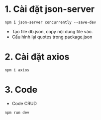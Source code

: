 # 1. Cài đặt json-server

```
npm i json-server concurrently --save-dev
```

- Tạo file db.json, copy nội dung file vào.
- Cấu hình lại quotes trong package.json

# 2. Cài đặt axios

```
npm i axios
```

# 3. Code

- Code CRUD

```
npm run dev
```
